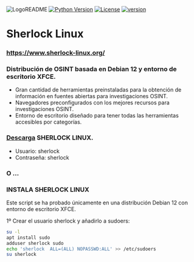 ![LogoREADME](https://github.com/laprise2023/Xunil-Osint-Tools.git)
[![Python Version](https://img.shields.io/badge/python-3.9+-FF8400)](https://www.python.org) [![License](https://img.shields.io/badge/license-GPLv3-FF8400.svg)](https://github.com/blacklanternsecurity/bbot/blob/dev/LICENSE) [![version](https://img.shields.io/badge/version-1.0.0-green.svg)](https://semver.org)

# Sherlock Linux 
### https://www.sherlock-linux.org/
### Distribución de OSINT basada en Debian 12 y entorno de escritorio XFCE.

- Gran cantidad de herramientas preinstaladas para la obtención de información en fuentes abiertas para investigaciones OSINT.
- Navegadores preconfigurados con los mejores recursos para investigaciones OSINT.
- Entorno de escritorio diseñado para tener todas las herramientas accesibles por categorías.

### [Descarga](https://www.sherlock-linux.org/descarga/) SHERLOCK LINUX.

- Usuario: sherlock
- Contraseña: sherlock


### O ...

### INSTALA SHERLOCK LINUX

Este script se ha probado únicamente en una distribución Debian 12 con entorno de escritorio XFCE.

1º Crear el usuario sherlock y añadirlo a sudoers:
~~~bash
su -l
apt install sudo
adduser sherlock sudo
echo 'sherlock  ALL=(ALL) NOPASSWD:ALL' >> /etc/sudoers
su sherlock
~~~
